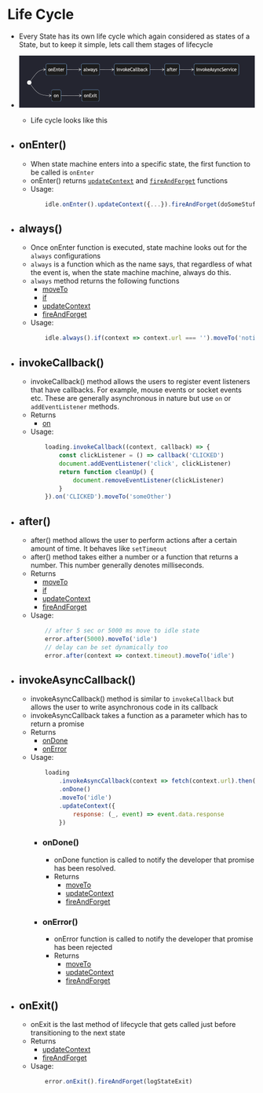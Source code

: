 # Life Cycle

- Every State has its own life cycle which again considered as states of a State, but to keep it simple, lets call them stages of lifecycle
- ![lifecycle](./assets/state-lifecycle.png) 
  - Life cycle looks like this

- ## onEnter()
  - When state machine enters into a specific state, the first function to be called is `onEnter`
  - onEnter() returns [`updateContext`](api.md/#updatecontext) and [`fireAndForget`](api.md/#fireandforget) functions
  - Usage:
    ```js
        idle.onEnter().updateContext({...}).fireAndForget(doSomeStuff)
    ```

- ## always()
  - Once onEnter function is executed, state machine looks out for the `always` configurations
  - `always` is a function which as the name says, that regardless of what the event is, when the state machine machine, always do this. 
  - `always` method returns the following functions
    - [moveTo](api.md/#moveto)
    - [if](api.md/#moveto)
    - [updateContext](api.md/#updatecontext)
    - [fireAndForget](api.md/#fireandforget)
  - Usage:
    ```js
        idle.always().if(context => context.url === '').moveTo('notifyUser')
    ```

- ## invokeCallback()
  - invokeCallback() method allows the users to register event listeners that have callbacks. For example, mouse events or socket events etc. These are generally asynchronous in nature but use `on`  or `addEventListener` methods.
  - Returns
    - [on](api.md/#on)
  - Usage: 
    ```js
        loading.invokeCallback((context, callback) => {
            const clickListener = () => callback('CLICKED')
            document.addEventListener('click', clickListener)
            return function cleanUp() {
                document.removeEventListener(clickListener)
            }
        }).on('CLICKED').moveTo('someOther')
    ```

- ## after()
  - after() method allows the user to perform actions after a certain amount of time. It behaves like `setTimeout`
  - after() method takes either a number or a function that returns a number. This number generally denotes milliseconds.
  - Returns
    - [moveTo](api.md/#moveto)
    - [if](api.md/#if)
    - [updateContext](api.md/#updatecontext)
    - [fireAndForget](api.md/#fireandforget)
  - Usage:
    ```js
        // after 5 sec or 5000 ms move to idle state
        error.after(5000).moveTo('idle')
        // delay can be set dynamically too
        error.after(context => context.timeout).moveTo('idle')
    ```

- ## invokeAsyncCallback()
  - invokeAsyncCallback() method is similar to `invokeCallback` but allows the user to write asynchronous code in its callback
  - invokeAsyncCallback takes a function as a parameter which has to return a promise
  - Returns
    - [onDone](#ondone)
    - [onError](#onexit)
  - Usage: 
    ```js
        loading
            .invokeAsyncCallback(context => fetch(context.url).then(res => res.json()))
            .onDone()
            .moveTo('idle')
            .updateContext({
                response: (_, event) => event.data.response
            })
    ```
    - ### onDone()
      - onDone function is called to notify the developer that promise has been resolved.
      - Returns
        - [moveTo](api.md/#moveto)
        - [updateContext](api.md/#updatecontext)
        - [fireAndForget](api.md/#fireandforget)
    - ### onError()
      - onError function is called to notify the developer that promise has been rejected
      - Returns
        - [moveTo](api.md/#moveto)
        - [updateContext](api.md/#updatecontext)
        - [fireAndForget](api.md/#fireandforget)

- ## onExit()
  - onExit is the last method of lifecycle that gets called just before transitioning to the next state
  - Returns
    - [updateContext](api.md/#updatecontext)
    - [fireAndForget](api.md#fireandforget)
  - Usage:
    ```js
        error.onExit().fireAndForget(logStateExit)
    ```